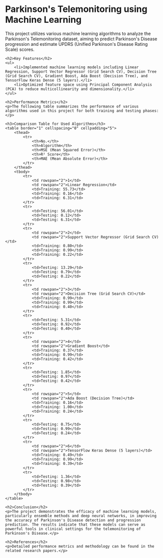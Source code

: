 <!DOCTYPE html>
<html lang="en">
<head>
    <meta charset="UTF-8">
    <meta name="viewport" content="width=device-width, initial-scale=1.0">
    <title>Parkinson's Telemonitoring using Machine Learning</title>
</head>
<body>
    <h1>Parkinson's Telemonitoring using Machine Learning</h1>
    <p>This project utilizes various machine learning algorithms to analyze the Parkinson's Telemonitoring dataset, aiming to predict Parkinson's Disease progression and estimate UPDRS (Unified Parkinson's Disease Rating Scale) scores.</p>

    <h2>Key Features</h2>
    <ul>
        <li>Implemented machine learning models including Linear Regression, Support Vector Regressor (Grid Search CV), Decision Tree (Grid Search CV), Gradient Boost, Ada Boost (Decision Tree), and TensorFlow Keras Dense (5 layers).</li>
        <li>Optimized feature space using Principal Component Analysis (PCA) to reduce multicollinearity and dimensionality.</li>
    </ul>

    <h2>Performance Metrics</h2>
    <p>The following table summarizes the performance of various algorithms used in this project for both training and testing phases:</p>
    
    <h3>Comparison Table for Used Algorithms</h3>
    <table border="1" cellspacing="0" cellpadding="5">
        <thead>
            <tr>
                <th>No.</th>
                <th>Algorithm</th>
                <th>MSE (Mean Squared Error)</th>
                <th>R² Score</th>
                <th>MAE (Mean Absolute Error)</th>
            </tr>
        </thead>
        <tbody>
            <tr>
                <td rowspan="2">1</td>
                <td rowspan="2">Linear Regression</td>
                <td>Training: 55.73</td>
                <td>Training: 0.16</td>
                <td>Training: 6.31</td>
            </tr>
            <tr>
                <td>Testing: 56.01</td>
                <td>Testing: 0.12</td>
                <td>Testing: 6.31</td>
            </tr>
            <tr>
                <td rowspan="2">2</td>
                <td rowspan="2">Support Vector Regressor (Grid Search CV)</td>
                <td>Training: 0.80</td>
                <td>Training: 0.99</td>
                <td>Training: 0.22</td>
            </tr>
            <tr>
                <td>Testing: 13.29</td>
                <td>Testing: 0.79</td>
                <td>Testing: 0.22</td>
            </tr>
            <tr>
                <td rowspan="2">3</td>
                <td rowspan="2">Decision Tree (Grid Search CV)</td>
                <td>Training: 0.99</td>
                <td>Training: 0.99</td>
                <td>Training: 0.40</td>
            </tr>
            <tr>
                <td>Testing: 5.31</td>
                <td>Testing: 0.92</td>
                <td>Testing: 0.40</td>
            </tr>
            <tr>
                <td rowspan="2">4</td>
                <td rowspan="2">Gradient Boost</td>
                <td>Training: 0.37</td>
                <td>Training: 0.99</td>
                <td>Training: 0.42</td>
            </tr>
            <tr>
                <td>Testing: 1.85</td>
                <td>Testing: 0.97</td>
                <td>Testing: 0.42</td>
            </tr>
            <tr>
                <td rowspan="2">5</td>
                <td rowspan="2">Ada Boost (Decision Tree)</td>
                <td>Training: 0.16</td>
                <td>Training: 1.00</td>
                <td>Training: 0.24</td>
            </tr>
            <tr>
                <td>Testing: 0.75</td>
                <td>Testing: 0.99</td>
                <td>Testing: 0.24</td>
            </tr>
            <tr>
                <td rowspan="2">6</td>
                <td rowspan="2">TensorFlow Keras Dense (5 layers)</td>
                <td>Training: 0.49</td>
                <td>Training: 0.99</td>
                <td>Training: 0.39</td>
            </tr>
            <tr>
                <td>Testing: 1.36</td>
                <td>Testing: 0.98</td>
                <td>Testing: 0.39</td>
            </tr>
        </tbody>
    </table>

    <h2>Conclusion</h2>
    <p>The project demonstrates the efficacy of machine learning models, particularly ensemble methods and deep neural networks, in improving the accuracy of Parkinson's Disease detection and progression prediction. The results indicate that these models can serve as powerful tools in clinical settings for the telemonitoring of Parkinson's Disease.</p>

    <h2>References</h2>
    <p>Detailed performance metrics and methodology can be found in the related research papers.</p>
</body>
</html>
